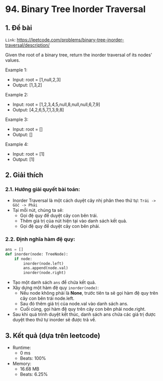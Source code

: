 # 94. Binary Tree Inorder Traversal
## 1. Đề bài
`Link`: https://leetcode.com/problems/binary-tree-inorder-traversal/description/

Given the root of a binary tree, return the inorder traversal of its nodes' values.

Example 1:
- Input: root = [1,null,2,3]
- Output: [1,3,2]

Example 2:
- Input: root = [1,2,3,4,5,null,8,null,null,6,7,9]
- Output: [4,2,6,5,7,1,3,9,8] 

Example 3: 
- Input: root = [] 
- Output: []

Example 4: 
- Input: root = [1] 
- Output: [1]
## 2. Giải thích 
### 2.1. Hướng giải quyết bài toán:
- Inorder Traversal là một cách duyệt cây nhị phân theo thứ tự: `Trái -> Gốc -> Phải`
- Tại mỗi nút, chúng ta sẽ:
    + Gọi đệ quy để duyệt cây con bên trái.
    + Thêm giá trị của nút hiện tại vào danh sách kết quả.
    + Gọi đệ quy để duyệt cây con bên phải.
### 2.2. Định nghĩa hàm đệ quy: 
```python
ans = []  
def inorder(node: TreeNode):
    if node:
        inorder(node.left)
        ans.append(node.val)
        inorder(node.right)
```  
- Tạo một danh sách `ans` để chứa kết quả.
- Xây dựng một hàm đệ quy `inorder(node)`:
    + Nếu node không phải là **None**, trước tiên ta sẽ gọi hàm đệ quy trên cây con bên trái node.left.
    + Sau đó thêm giá trị của node.val vào danh sách ans.
    + Cuối cùng, gọi hàm đệ quy trên cây con bên phải node.right.
- Sau khi quá trình duyệt kết thúc, danh sách ans chứa các giá trị được duyệt theo thứ tự inorder sẽ được trả về.
## 3. Kết quả (dựa trên leetcode)
- Runtime:
    + 0 ms
    + Beats: 100%
- Memory:
    + 16.68 MB
    + Beats: 6.25%